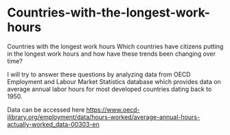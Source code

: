 # Countries-with-the-longest-work-hours
Countries with the longest work hours
Which countries have citizens putting in the longest work hours and how have these trends been changing over time?

I will try to answer these questions by analyzing data from OECD Employment and Labour Market Statistics database which provides data on average annual labor hours for most developed countries dating back to 1950.

Data can be accessed here https://www.oecd-ilibrary.org/employment/data/hours-worked/average-annual-hours-actually-worked_data-00303-en
